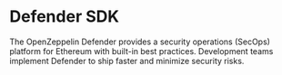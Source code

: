 # Defender SDK

The OpenZeppelin Defender provides a security operations (SecOps) platform for Ethereum with built-in best practices. Development teams implement Defender to ship faster and minimize security risks.
